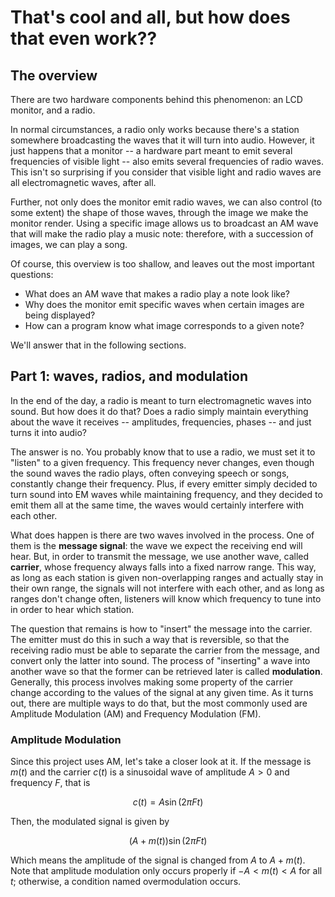 # That's cool and all, but how does that even work??

## The overview

There are two hardware components behind this phenomenon: an LCD monitor,
and a radio.

In normal circumstances, a radio only works because there's a station somewhere
broadcasting the waves that it will turn into audio.
However, it just happens that a monitor -- a hardware part meant to emit several
frequencies of visible light -- also emits several frequencies of radio waves.
This isn't so surprising if you consider that visible light and radio waves are
all electromagnetic waves, after all.

Further, not only does the monitor emit radio waves, we can also control
(to some extent) the shape of those waves, through the image we make the monitor
render. Using a specific image allows us to broadcast an AM wave that will make
the radio play a music note: therefore, with a succession of images, we can play
a song.

Of course, this overview is too shallow, and leaves out the most important
questions:
- What does an AM wave that makes a radio play a note look like?
- Why does the monitor emit specific waves when certain images are being
  displayed?
- How can a program know what image corresponds to a given note?

We'll answer that in the following sections.

## Part 1: waves, radios, and modulation

In the end of the day, a radio is meant to turn electromagnetic waves into
sound. But how does it do that? Does a radio simply maintain everything about
the wave it receives -- amplitudes, frequencies, phases -- and just turns it
into audio?

The answer is no. You probably know that to use a radio, we must set it to
"listen" to a given frequency. This frequency never changes, even though the
sound waves the radio plays, often conveying speech or songs, constantly
change their frequency. Plus, if every emitter simply decided to turn sound
into EM waves while maintaining frequency, and they decided to emit them all
at the same time, the waves would certainly interfere with each other.

What does happen is there are two waves involved in the process. One of them is
the **message signal**: the wave we expect the receiving end will hear.
But, in order to transmit the message, we use another wave, called **carrier**,
whose frequency always falls into a fixed narrow range. This way, as long as
each station is given non-overlapping ranges and actually stay in their own
range, the signals will not interfere with each other, and as long as ranges
don't change often, listeners will know which frequency to tune into in order
to hear which station.

The question that remains is how to "insert" the message into the carrier. The
emitter must do this in such a way that is reversible, so that the receiving
radio must be able to separate the carrier from the message, and convert only
the latter into sound. The process of "inserting" a wave into another wave
so that the former can be retrieved later is called **modulation**. Generally,
this process involves making some property of the carrier change according to
the values of the signal at any given time.
As it turns out, there are multiple ways to do that, but the
most commonly used are Amplitude Modulation (AM) and Frequency Modulation (FM).

### Amplitude Modulation

Since this project uses AM, let's take a closer look at it.
If the message is $m(t)$ and the carrier $c(t)$ is a sinusoidal wave
of amplitude $A > 0$ and frequency $F$, that is

$$c(t) = A \sin(2\pi Ft)$$

Then, the modulated signal is given by

$$(A + m(t)) \sin(2\pi Ft)$$

Which means the amplitude of the signal is changed from $A$ to $A + m(t)$.
Note that amplitude modulation only occurs properly if $-A < m(t) < A$ for
all $t$; otherwise, a condition named overmodulation occurs.
